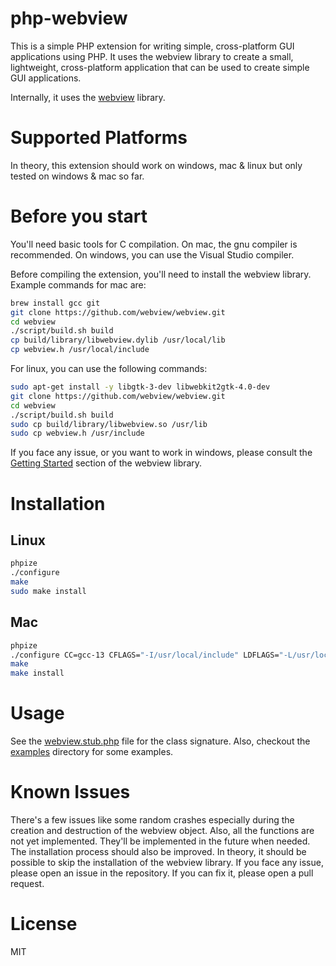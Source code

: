 # php-webview

This is a simple PHP extension for writing simple, cross-platform GUI applications using PHP. It uses the webview library to create a small, lightweight, cross-platform application that can be used to create simple GUI applications.

Internally, it uses the [webview](https://github.com/webview/webview) library.

# Supported Platforms

In theory, this extension should work on windows, mac & linux but only tested on windows & mac so far.

# Before you start
You'll need basic tools for C compilation. On mac, the gnu compiler is recommended. On windows, you can use the Visual Studio compiler.

Before compiling the extension, you'll need to install the webview library. Example commands for mac are:

```bash
brew install gcc git
git clone https://github.com/webview/webview.git
cd webview
./script/build.sh build
cp build/library/libwebview.dylib /usr/local/lib
cp webview.h /usr/local/include
```

For linux, you can use the following commands:

```bash
sudo apt-get install -y libgtk-3-dev libwebkit2gtk-4.0-dev
git clone https://github.com/webview/webview.git
cd webview
./script/build.sh build
sudo cp build/library/libwebview.so /usr/lib
sudo cp webview.h /usr/include
```

If you face any issue, or you want to work in windows, please consult the [Getting Started](https://github.com/webview/webview?tab=readme-ov-file#getting-started) section of the webview library.

# Installation

## Linux

```bash
phpize
./configure
make
sudo make install
```

## Mac

```bash
phpize 
./configure CC=gcc-13 CFLAGS="-I/usr/local/include" LDFLAGS="-L/usr/local/lib -lwebview"
make
make install
```

# Usage

See the [webview.stub.php](webview.stub.php) file for the class signature. Also, checkout the [examples](examples) directory for some examples.

# Known Issues
There's a few issues like some random crashes especially during the creation and destruction of the webview object. Also, all the functions are not yet implemented. They'll be implemented in the future when needed.
 The installation process should also be improved. In theory, it should be possible to skip the installation of the webview library.
If you face any issue, please open an issue in the repository. If you can fix it, please open a pull request.

# License

MIT
